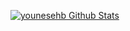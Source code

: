 [![younesehb Github Stats](https://github-readme-stats.vercel.app/api?username=younesehb&theme=radical&include_all_commits&title_color=fff&text_color=fff&show_icons=true&icon_color=ffff)](https://github.com/younesehb/github-readme-stats)

  
